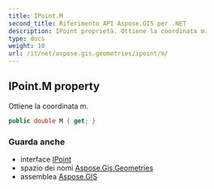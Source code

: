 ```yaml
---
title: IPoint.M
second_title: Riferimento API Aspose.GIS per .NET
description: IPoint proprietà. Ottiene la coordinata m.
type: docs
weight: 10
url: /it/net/aspose.gis.geometries/ipoint/m/
---
```

## IPoint.M property

Ottiene la coordinata m.

```csharp
public double M { get; }
```

### Guarda anche

* interface [IPoint](../)
* spazio dei nomi [Aspose.Gis.Geometries](../../ipoint/)
* assemblea [Aspose.GIS](../../../)


